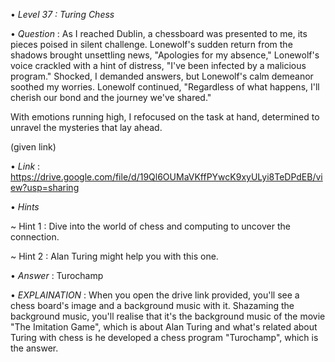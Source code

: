 • *Level 37 : Turing Chess*

• *Question* : As I reached Dublin, a chessboard was presented to me, its pieces poised in silent challenge. Lonewolf's sudden return from the shadows brought unsettling news, "Apologies for my absence," Lonewolf's voice crackled with a hint of distress, "I've been infected by a malicious program." Shocked, I demanded answers, but Lonewolf's calm demeanor soothed my worries. Lonewolf continued, "Regardless of what happens, I'll cherish our bond and the journey we've shared."

With emotions running high, I refocused on the task at hand, determined to unravel the mysteries that lay ahead.

(given link)

• *Link* : https://drive.google.com/file/d/19Ql6OUMaVKffPYwcK9xyULyi8TeDPdEB/view?usp=sharing

• *Hints*

~ Hint 1 : Dive into the world of chess and computing to uncover the connection.

~ Hint 2 : Alan Turing might help you with this one.

• *Answer* : Turochamp

• *EXPLAINATION* : When you open the drive link provided, you'll see a chess board's image and a background music with it. Shazaming the background music, you'll realise that it's the background music of the movie "The Imitation Game", which is about Alan Turing and what's related about Turing with chess is he developed a chess program "Turochamp", which is the answer.
